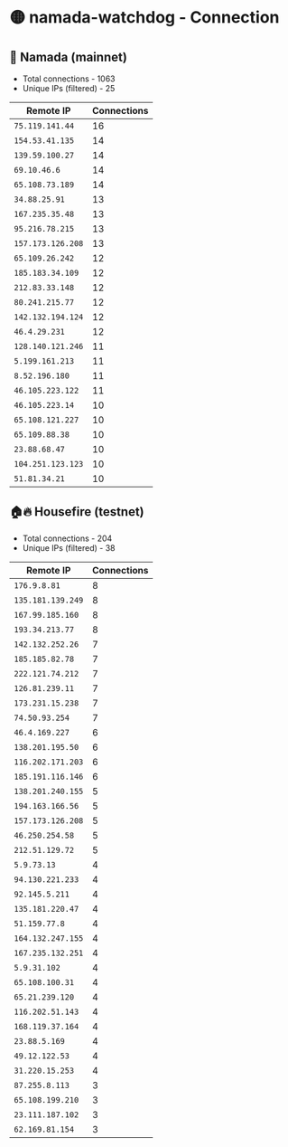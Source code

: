 # 🟡 namada-watchdog - Connection

## 🚀 Namada (mainnet)
- Total connections - 1063
- Unique IPs (filtered) - 25

| Remote IP | Connections |
|-----------|-------------|
| `75.119.141.44` | 16 |
| `154.53.41.135` | 14 |
| `139.59.100.27` | 14 |
| `69.10.46.6` | 14 |
| `65.108.73.189` | 14 |
| `34.88.25.91` | 13 |
| `167.235.35.48` | 13 |
| `95.216.78.215` | 13 |
| `157.173.126.208` | 13 |
| `65.109.26.242` | 12 |
| `185.183.34.109` | 12 |
| `212.83.33.148` | 12 |
| `80.241.215.77` | 12 |
| `142.132.194.124` | 12 |
| `46.4.29.231` | 12 |
| `128.140.121.246` | 11 |
| `5.199.161.213` | 11 |
| `8.52.196.180` | 11 |
| `46.105.223.122` | 11 |
| `46.105.223.14` | 10 |
| `65.108.121.227` | 10 |
| `65.109.88.38` | 10 |
| `23.88.68.47` | 10 |
| `104.251.123.123` | 10 |
| `51.81.34.21` | 10 |

## 🏠🔥 Housefire (testnet)

- Total connections - 204
- Unique IPs (filtered) - 38

| Remote IP | Connections |
|-----------|-------------|
| `176.9.8.81` | 8 |
| `135.181.139.249` | 8 |
| `167.99.185.160` | 8 |
| `193.34.213.77` | 8 |
| `142.132.252.26` | 7 |
| `185.185.82.78` | 7 |
| `222.121.74.212` | 7 |
| `126.81.239.11` | 7 |
| `173.231.15.238` | 7 |
| `74.50.93.254` | 7 |
| `46.4.169.227` | 6 |
| `138.201.195.50` | 6 |
| `116.202.171.203` | 6 |
| `185.191.116.146` | 6 |
| `138.201.240.155` | 5 |
| `194.163.166.56` | 5 |
| `157.173.126.208` | 5 |
| `46.250.254.58` | 5 |
| `212.51.129.72` | 5 |
| `5.9.73.13` | 4 |
| `94.130.221.233` | 4 |
| `92.145.5.211` | 4 |
| `135.181.220.47` | 4 |
| `51.159.77.8` | 4 |
| `164.132.247.155` | 4 |
| `167.235.132.251` | 4 |
| `5.9.31.102` | 4 |
| `65.108.100.31` | 4 |
| `65.21.239.120` | 4 |
| `116.202.51.143` | 4 |
| `168.119.37.164` | 4 |
| `23.88.5.169` | 4 |
| `49.12.122.53` | 4 |
| `31.220.15.253` | 4 |
| `87.255.8.113` | 3 |
| `65.108.199.210` | 3 |
| `23.111.187.102` | 3 |
| `62.169.81.154` | 3 |

